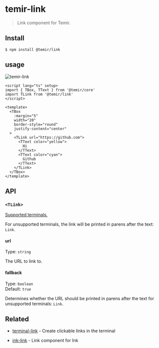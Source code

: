 # temir-link

> Link component for Temir. 

## Install

```
$ npm install @temir/link
```

## usage

![temir-link](https://raw.githubusercontent.com/webfansplz/temir/main/packages/temir-link/media/temir-link.png?token=GHSAT0AAAAAABUKZAFQJL3UPJ6XVGYB5YA6YXQ3Q2A)

```vue
<script lang="ts" setup>
import { TBox, TText } from '@temir/core'
import TLink from '@temir/link'
</script>

<template>
  <TBox
    :margin="5"
    width="20"
    border-style="round"
    justify-content="center"
  >
    <TLink url="https://github.com">
      <TText color="yellow">
        Hi
      </TText>
      <TText color="cyan">
        Github
      </TText>
    </TLink>
  </TBox>
</template>

```

## API

### `<TLink>`

[Supported terminals.](https://gist.github.com/egmontkob/eb114294efbcd5adb1944c9f3cb5feda)

For unsupported terminals, the link will be printed in parens after the text: `Link`.

#### url

Type: `string`

The URL to link to.

#### fallback

Type: `boolean`\
Default: `true`

Determines whether the URL should be printed in parens after the text for unsupported terminals: `Link`.

## Related

- [terminal-link](https://github.com/sindresorhus/terminal-link) - Create clickable links in the terminal

- [ink-link](https://github.com/sindresorhus/ink-link) - Link component for Ink
